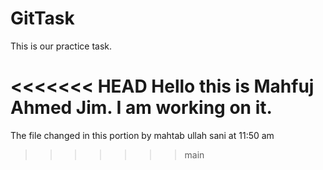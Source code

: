 # GitTask
This is our practice task.

<<<<<<< HEAD
Hello this is Mahfuj Ahmed Jim. I am working on it.
=======
The file changed in this portion by mahtab ullah sani at 11:50 am
>>>>>>> main
